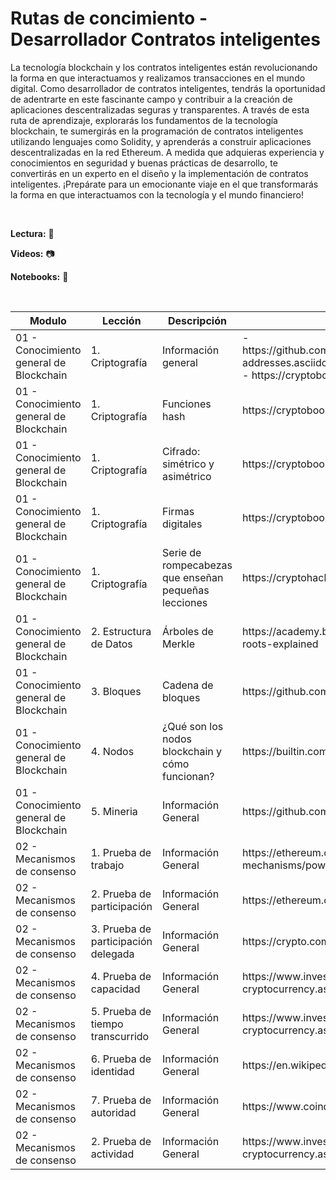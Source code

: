 # **Rutas de concimiento - Desarrollador Contratos inteligentes**

La tecnología blockchain y los contratos inteligentes están revolucionando la forma en que interactuamos y realizamos transacciones en el mundo digital. Como desarrollador de contratos inteligentes, tendrás la oportunidad de adentrarte en este fascinante campo y contribuir a la creación de aplicaciones descentralizadas seguras y transparentes. A través de esta ruta de aprendizaje, explorarás los fundamentos de la tecnología blockchain, te sumergirás en la programación de contratos inteligentes utilizando lenguajes como Solidity, y aprenderás a construir aplicaciones descentralizadas en la red Ethereum. A medida que adquieras experiencia y conocimientos en seguridad y buenas prácticas de desarrollo, te convertirás en un experto en el diseño y la implementación de contratos inteligentes. ¡Prepárate para un emocionante viaje en el que transformarás la forma en que interactuamos con la tecnología y el mundo financiero!

<br>

**Lectura:** :page_facing_up:

**Videos:**  :camera:

**Notebooks:** :blue_book:

<br>

<table>
  <thead>
    <tr>
      <th>Modulo</th>
      <th>Lección</th>
      <th>Descripción</th>
      <th>Fuente</th>
      <th>Modalidad</th>
    </tr>
  </thead>
  <tbody>
    <tr>
      <td>01 - Conocimiento general de Blockchain</td>
      <td>1. Criptografía</td>
      <td>Información general</td>
      <td>- https://github.com/ethereumbook/ethereumbook/blob/develop/04keys-addresses.asciidoc
            <br>
          - https://cryptobook.nakov.com/cryptography-overview
      </td>
      <td>:page_facing_up:</td>
    </tr>
    <tr>
      <td>01 - Conocimiento general de Blockchain</td>
      <td>1. Criptografía</td>
      <td>Funciones hash</td>
      <td>https://cryptobook.nakov.com/cryptographic-hash-functions
      </td>
      <td>:page_facing_up:</td>
    </tr>
    </tr>
    <tr>
      <td>01 - Conocimiento general de Blockchain</td>
      <td>1. Criptografía</td>
      <td>Cifrado: simétrico y asimétrico</td>
      <td>https://cryptobook.nakov.com/encryption-symmetric-and-asymmetric</td>
      <td>:page_facing_up:</td>
    </tr>
    <tr>
      <td>01 - Conocimiento general de Blockchain</td>
      <td>1. Criptografía</td>
      <td>Firmas digitales</td>
      <td>https://cryptobook.nakov.com/digital-signatures</td>
      <td>:page_facing_up:</td>
    </tr>
    <tr>
      <td>01 - Conocimiento general de Blockchain</td>
      <td>1. Criptografía</td>
      <td>Serie de rompecabezas que enseñan pequeñas lecciones </td>
      <td>https://cryptohack.org/</td>
      <td>:page_facing_up:</td>
    </tr>
    <tr>
      <td>01 - Conocimiento general de Blockchain</td>
      <td>2. Estructura de Datos</td>
      <td>Árboles de Merkle</td>
      <td>https://academy.binance.com/es/articles/merkle-trees-and-merkle-roots-explained</td>
      <td>:page_facing_up:</td>
    </tr>
    <tr>
      <td>01 - Conocimiento general de Blockchain</td>
      <td>3. Bloques</td>
      <td>Cadena de bloques</td>
      <td>https://github.com/bitcoinbook/bitcoinbook/blob/develop/ch09.asciidoc</td>
      <td>:page_facing_up:</td>
    </tr>
    <tr>
      <td>01 - Conocimiento general de Blockchain</td>
      <td>4. Nodos</td>
      <td>¿Qué son los nodos blockchain y cómo funcionan?</td>
      <td>https://builtin.com/blockchain/blockchain-node</td>
      <td>:page_facing_up:</td>
    </tr>
    <tr>
      <td>01 - Conocimiento general de Blockchain</td>
      <td>5. Mineria</td>
      <td>Información General</td>
      <td>https://github.com/bitcoinbook/bitcoinbook/blob/develop/ch10.asciidoc</td>
      <td>:page_facing_up:</td>
    </tr>
    <tr>
      <td>02 - Mecanismos de consenso</td>
      <td>1. Prueba de trabajo</td>
      <td>Información General</td>
      <td>https://ethereum.org/en/developers/docs/consensus-mechanisms/pow/</td>
      <td>:page_facing_up:</td>
    </tr>
     <tr>
      <td>02 - Mecanismos de consenso</td>
      <td>2. Prueba de participación</td>
      <td>Información General</td>
      <td>https://ethereum.org/en/developers/docs/consensus-mechanisms/pos/</td>
      <td>:page_facing_up:</td>
    </tr>
     <tr>
      <td>02 - Mecanismos de consenso</td>
      <td>3. Prueba de participación delegada</td>
      <td>Información General</td>
      <td>https://crypto.com/university/what-is-dpos-delegated-proof-of-stake</td>
      <td>:page_facing_up:</td>
    </tr>
     </tr>
     <tr>
      <td>02 - Mecanismos de consenso</td>
      <td>4. Prueba de capacidad</td>
      <td>Información General</td>
      <td>https://www.investopedia.com/terms/p/proof-capacity-cryptocurrency.asp</td>
      <td>:page_facing_up:</td>
    </tr>
    <tr>
      <td>02 - Mecanismos de consenso</td>
      <td>5. Prueba de tiempo transcurrido</td>
      <td>Información General</td>
      <td>https://www.investopedia.com/terms/p/proof-elapsed-time-cryptocurrency.asp</td>
      <td>:page_facing_up:</td>
    </tr>
    <tr>
      <td>02 - Mecanismos de consenso</td>
      <td>6. Prueba de identidad</td>
      <td>Información General</td>
      <td>https://en.wikipedia.org/wiki/Proof_of_identity_(blockchain_consensus)</td>
      <td>:page_facing_up:</td>
    </tr>
    <tr>
      <td>02 - Mecanismos de consenso</td>
      <td>7. Prueba de autoridad</td>
      <td>Información General</td>
      <td>https://www.coindesk.com/learn/what-is-proof-of-authority/</td>
      <td>:page_facing_up:</td>
    </tr>
     <tr>
      <td>02 - Mecanismos de consenso</td>
      <td>2. Prueba de actividad</td>
      <td>Información General</td>
      <td>https://www.investopedia.com/terms/p/proof-activity-cryptocurrency.asp</td>
      <td>:page_facing_up:</td>
    </tr>


  </tbody>
</table>